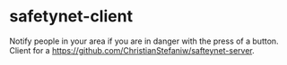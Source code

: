 # safetynet-client

Notify people in your area if you are in danger with the press of a button.  
Client for a https://github.com/ChristianStefaniw/safteynet-server.  
